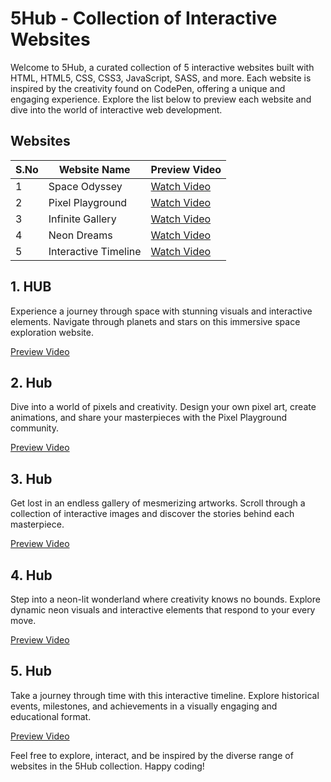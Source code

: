 # 5Hub - Collection of Interactive Websites

Welcome to 5Hub, a curated collection of 5 interactive websites built with HTML, HTML5, CSS, CSS3, JavaScript, SASS, and more. Each website is inspired by the creativity found on CodePen, offering a unique and engaging experience. Explore the list below to preview each website and dive into the world of interactive web development.

## Websites

| S.No | Website Name | Preview Video |
|------|--------------|---------------|
| 1    | Space Odyssey | [Watch Video](https://drive.google.com/file/d/1AHdYOy1h33BY2uWpqPi27uuGlv3j1ym-/view?usp=sharing) |
| 2    | Pixel Playground | [Watch Video](#) |
| 3    | Infinite Gallery | [Watch Video](#) |
| 4    | Neon Dreams | [Watch Video](#) |
| 5    | Interactive Timeline | [Watch Video](#) |

## 1. HUB
Experience a journey through space with stunning visuals and interactive elements. Navigate through planets and stars on this immersive space exploration website.

[Preview Video](#)

## 2. Hub
Dive into a world of pixels and creativity. Design your own pixel art, create animations, and share your masterpieces with the Pixel Playground community.

[Preview Video](#)

## 3. Hub
Get lost in an endless gallery of mesmerizing artworks. Scroll through a collection of interactive images and discover the stories behind each masterpiece.

[Preview Video](#)

## 4. Hub
Step into a neon-lit wonderland where creativity knows no bounds. Explore dynamic neon visuals and interactive elements that respond to your every move.

[Preview Video](#)

## 5. Hub
Take a journey through time with this interactive timeline. Explore historical events, milestones, and achievements in a visually engaging and educational format.

[Preview Video](#)

Feel free to explore, interact, and be inspired by the diverse range of websites in the 5Hub collection. Happy coding!
